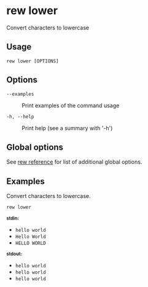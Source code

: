 # rew lower

Convert characters to lowercase

## Usage

```
rew lower [OPTIONS]
```

## Options

<dl>

<dt><code>--examples</code></dt>
<dd>

Print examples of the command usage
</dd>

<dt><code>-h, --help</code></dt>
<dd>

Print help (see a summary with '-h')
</dd>
</dl>

## Global options

See [rew reference](rew.md#global-options) for list of additional global options.

## Examples

Convert characters to lowercase.

```sh
rew lower
```

<div class="example-io">
<div class="example-io-stream">
<small><b>stdin:</b></small>
<ul>
<li><code>hello world</code></li>
<li><code>Hello World</code></li>
<li><code>HELLO WORLD</code></li>
</ul>
</div>
<div class="example-io-stream">
<small><b>stdout:</b></small>
<ul>
<li><code>hello world</code></li>
<li><code>hello world</code></li>
<li><code>hello world</code></li>
</ul>
</div>
</div>
